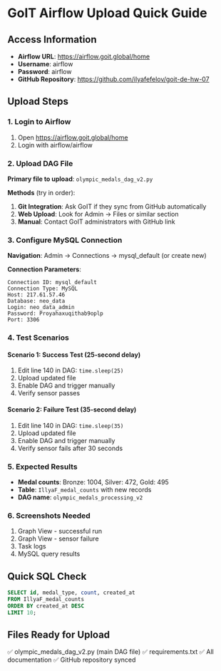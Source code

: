 # GoIT Airflow Upload Quick Guide

## Access Information
- **Airflow URL**: https://airflow.goit.global/home
- **Username**: airflow
- **Password**: airflow
- **GitHub Repository**: https://github.com/ilyafefelov/goit-de-hw-07

## Upload Steps

### 1. Login to Airflow
1. Open https://airflow.goit.global/home
2. Login with airflow/airflow

### 2. Upload DAG File
**Primary file to upload**: `olympic_medals_dag_v2.py`

**Methods** (try in order):
1. **Git Integration**: Ask GoIT if they sync from GitHub automatically
2. **Web Upload**: Look for Admin → Files or similar section
3. **Manual**: Contact GoIT administrators with GitHub link

### 3. Configure MySQL Connection
**Navigation**: Admin → Connections → mysql_default (or create new)

**Connection Parameters**:
```
Connection ID: mysql_default
Connection Type: MySQL
Host: 217.61.57.46
Database: neo_data
Login: neo_data_admin
Password: Proyahaxuqithab9oplp
Port: 3306
```

### 4. Test Scenarios

#### Scenario 1: Success Test (25-second delay)
1. Edit line 140 in DAG: `time.sleep(25)`
2. Upload updated file
3. Enable DAG and trigger manually
4. Verify sensor passes

#### Scenario 2: Failure Test (35-second delay) 
1. Edit line 140 in DAG: `time.sleep(35)`
2. Upload updated file  
3. Enable DAG and trigger manually
4. Verify sensor fails after 30 seconds

### 5. Expected Results
- **Medal counts**: Bronze: 1004, Silver: 472, Gold: 495
- **Table**: `IllyaF_medal_counts` with new records
- **DAG name**: `olympic_medals_processing_v2`

### 6. Screenshots Needed
1. Graph View - successful run
2. Graph View - sensor failure
3. Task logs
4. MySQL query results

## Quick SQL Check
```sql
SELECT id, medal_type, count, created_at 
FROM IllyaF_medal_counts 
ORDER BY created_at DESC 
LIMIT 10;
```

## Files Ready for Upload
✅ olympic_medals_dag_v2.py (main DAG file)
✅ requirements.txt
✅ All documentation
✅ GitHub repository synced
